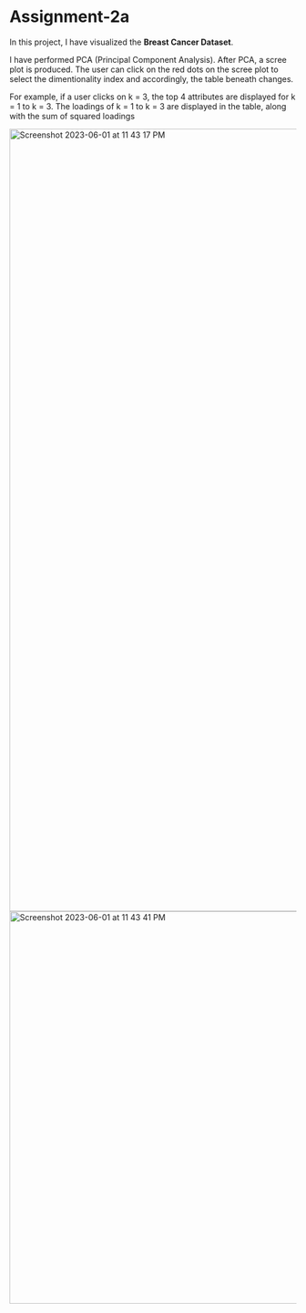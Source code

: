 # Assignment-2a

In this project, I have visualized the **Breast Cancer Dataset**. 

I have performed PCA (Principal Component Analysis). After PCA, a scree plot is produced. The user can click on the red dots on the scree plot to select the dimentionality index and accordingly, the table beneath changes. 

For example, if a user clicks on k = 3, the top 4 attributes are displayed for k = 1 to k = 3. The loadings of k = 1 to k = 3 are displayed in the table, along with the sum of squared loadings


<img width="1374" alt="Screenshot 2023-06-01 at 11 43 17 PM" src="https://github.com/swaradgat19/Assignment-2a/assets/43824694/3a4d4952-2bd0-4ae4-91d6-9538469284c7">

<img width="689" alt="Screenshot 2023-06-01 at 11 43 41 PM" src="https://github.com/swaradgat19/Assignment-2a/assets/43824694/eb1923dc-9ebf-4cdf-944b-b6a2e26c3a19">
